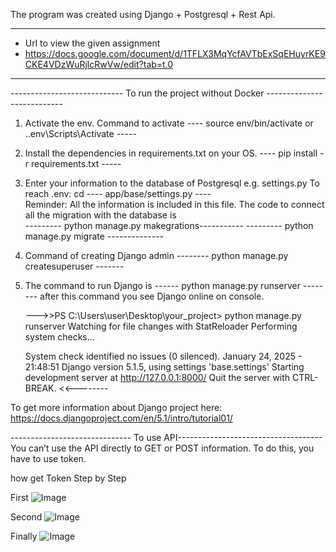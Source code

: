 The program was created using Django + Postgresql + Rest Api.

----------------------------------------------------------------------------------------------
- Url to view the given assignment
- https://docs.google.com/document/d/1TFLX3MqYcfAVTbExSqEHuyrKE9CKE4VDzWuRjlcRwVw/edit?tab=t.0 
----------------------------------------------------------------------------------------------

---------------------------- To run the project without Docker ---------------------------

1. Activate the env. Command to activate 
    ---- source env/bin/activate or .\.env\Scripts\Activate -----

2. Install the dependencies in requirements.txt on your OS. 
    ---- pip install -r requirements.txt -----

3. Enter your information to the database of Postgresql 
    e.g. settings.py  To reach .env: cd ---- app/base/settings.py ----    
    Reminder:  All the information is included in this file. The code to connect all the migration with the database is \
    --------- python manage.py makegrations-----------
    --------- python manage.py migrate --------------

4. Command of creating Django admin
    --------  python manage.py createsuperuser -------

5.	The command to run Django is
    ------ python manage.py runserver --------
    after this command you see Django online on console. 
    
    --->>PS C:\Users\user\Desktop\your_project> python manage.py runserver
    Watching for file changes with StatReloader
    Performing system checks...

    System check identified no issues (0 silenced).
    January 24, 2025 - 21:48:51
    Django version 5.1.5, using settings 'base.settings' 
    Starting development server at http://127.0.0.1:8000/
    Quit the server with CTRL-BREAK. <<--------


To get more information about Django project here: https://docs.djangoproject.com/en/5.1/intro/tutorial01/

------------------------------ To use API------------------------------------
You can’t use the API directly to GET or POST information. To do this, you have to use token. 

how get Token Step by Step 

First
![Image](https://github.com/user-attachments/assets/b55d8d37-6c2f-441e-bae4-7347f05b14e0)

Second
![Image](https://github.com/user-attachments/assets/34d1ee01-ddf4-45af-b7c1-31dccf612bee)

Finally
![Image](https://github.com/user-attachments/assets/ef3353ad-00f4-4ef9-a3fa-c55b61c553dd)

